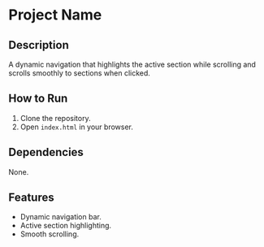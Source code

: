 # Project Name

## Description
A dynamic navigation that highlights the active section while scrolling and scrolls smoothly to sections when clicked.

## How to Run
1. Clone the repository.
2. Open `index.html` in your browser.

## Dependencies
None.

## Features
- Dynamic navigation bar.
- Active section highlighting.
- Smooth scrolling.
